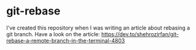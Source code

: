 # git-rebase
I've created this repository when I was writing an article about rebasing a git branch.
Have a look on the article: https://dev.to/shehrozirfan/git-rebase-a-remote-branch-in-the-terminal-4803
